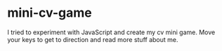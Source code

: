 # mini-cv-game
I tried to experiment with JavaScript and create my cv mini game. Move your keys to get to direction and read more stuff about me.
